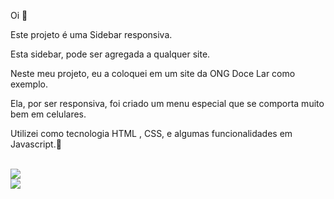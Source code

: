 <p> Oi 👋<p/>
<p> Este projeto é uma Sidebar responsiva.<p/>
<p> Esta sidebar, pode ser agregada a qualquer site.
<p> Neste meu projeto, eu a coloquei em um site da ONG Doce Lar como exemplo.<p/> 
<p> Ela, por ser responsiva, foi criado um menu especial que se comporta muito bem em celulares.
<p> <p/>
<p> Utilizei como tecnologia HTML , CSS, e algumas funcionalidades em Javascript.🚀<p/>
<br>
<img src='assets/img/assets/img/Screenshot_4.png'>
<br>
<img src='assets/img/assets/img/Screenshot_5.png'>
